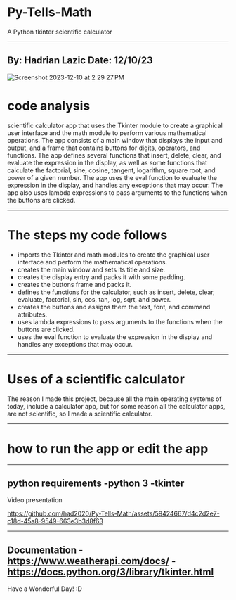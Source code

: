 # Py-Tells-Math
A Python tkinter scientific calculator 

----------------------------
By: Hadrian Lazic Date: 12/10/23
----------------------------

![Screenshot 2023-12-10 at 2 29 27 PM](https://github.com/had2020/Py-Tells-Math/assets/59424667/d04c2474-52db-404b-81da-d31240f09c42)


# code analysis
scientific calculator app that uses the Tkinter module to create a graphical user interface and the math module to perform various 
mathematical operations. The app consists of a main window that displays the input and output, and a frame that contains buttons for 
digits, operators, and functions. The app defines several functions that insert, delete, clear, and evaluate the expression in the 
display, as well as some functions that calculate the factorial, sine, cosine, tangent, logarithm, square root, and power of a given 
number. The app uses the eval function to evaluate the expression in the display, and handles any exceptions that may occur. The app 
also uses lambda expressions to pass arguments to the functions when the buttons are clicked.

----------------------------

# The steps my code follows
- imports the Tkinter and math modules to create the graphical user interface and perform the mathematical operations.
- creates the main window and sets its title and size.
- creates the display entry and packs it with some padding.
- creates the buttons frame and packs it.
- defines the functions for the calculator, such as insert, delete, clear, evaluate, factorial, sin, cos, tan, log, sqrt, and power.
- creates the buttons and assigns them the text, font, and command attributes.
- uses lambda expressions to pass arguments to the functions when the buttons are clicked.
- uses the eval function to evaluate the expression in the display and handles any exceptions that may occur.
  
----------------------------
# Uses of a scientific calculator 
The reason I made this project, because all the main operating systems of today, include a calculator app, but for 
some reason all the calculator apps, are not scientific, so I made a scientific calculator.

----------------------------
# how to run the app or edit the app
----------------------------
python requirements
-python 3
-tkinter 
----------------------------
Video presentation

https://github.com/had2020/Py-Tells-Math/assets/59424667/d4c2d2e7-c18d-45a8-9549-663e3b3d8f63

-----------------
Documentation -https://www.weatherapi.com/docs/ -https://docs.python.org/3/library/tkinter.html 
----------------------------
Have a Wonderful Day! :D

